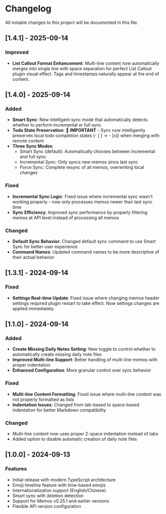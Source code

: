 # Changelog

All notable changes to this project will be documented in this file.

## [1.4.1] - 2025-09-14

### Improved

- **List Callout Format Enhancement**: Multi-line content now automatically merges into single line with space separation for perfect List Callout plugin visual effect. Tags and timestamps naturally appear at the end of content.

## [1.4.0] - 2025-09-14

### Added

- **Smart Sync**: New intelligent sync mode that automatically detects whether to perform incremental or full sync
- **Todo State Preservation**: 🎯 **IMPORTANT** - Sync now intelligently preserves local todo completion states (- [ ] → - [x]) when merging with remote content
- **Three Sync Modes**:
  - Smart Sync (default): Automatically chooses between incremental and full sync
  - Incremental Sync: Only syncs new memos since last sync
  - Force Sync: Complete resync of all memos, overwriting local changes

### Fixed

- **Incremental Sync Logic**: Fixed issue where incremental sync wasn't working properly - now only processes memos newer than last sync time
- **Sync Efficiency**: Improved sync performance by properly filtering memos at API level instead of processing all memos

### Changed

- **Default Sync Behavior**: Changed default sync command to use Smart Sync for better user experience
- **Command Names**: Updated command names to be more descriptive of their actual behavior

## [1.3.1] - 2024-09-14

### Fixed

- **Settings Real-time Update**: Fixed issue where changing memos header settings required plugin restart to take effect. Now settings changes are applied immediately.

## [1.1.0] - 2024-09-14

### Added

- **Create Missing Daily Notes Setting**: New toggle to control whether to automatically create missing daily note files
- **Improved Multi-line Support**: Better handling of multi-line memos with proper indentation
- **Enhanced Configuration**: More granular control over sync behavior

### Fixed

- **Multi-line Content Formatting**: Fixed issue where multi-line content was not properly formatted as lists
- **Indentation Issues**: Changed from tab-based to space-based indentation for better Markdown compatibility

### Changed

- Multi-line content now uses proper 2-space indentation instead of tabs
- Added option to disable automatic creation of daily note files

## [1.0.0] - 2024-09-13

### Features

- Initial release with modern TypeScript architecture
- Emoji timeline feature with time-based emojis
- Internationalization support (English/Chinese)
- Smart sync with deletion detection
- Support for Memos v0.25.1 and earlier versions
- Flexible API version configuration

